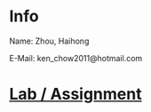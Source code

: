 <h1>Info</h1>
<p>Name: Zhou, Haihong</p>
<p>E-Mail: ken_chow2011@hotmail.com</p>
<h1><a href="https://ken59760.github.io/lab">Lab / Assignment</a></h1>
